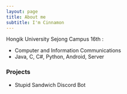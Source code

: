 ```yaml
---
layout: page
title: About me
subtitle: I'm Cinnamon
---
```


Hongik University  Sejong Campus 16th :

- Computer and Information Communications
- Java, C, C#, Python, Android, Server



### Projects

- Stupid Sandwich Discord Bot

